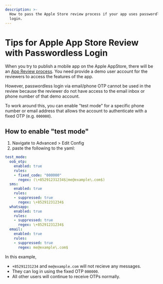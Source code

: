 ```yaml
---
description: >-
  How to pass the Apple Store review process if your app uses passwordless
  login.
---
```


# Tips for Apple App Store Review with Passwordless Login

When you try to publish a mobile app on the Apple AppStore, there will be an [App Review process](https://developer.apple.com/app-store/review/). You need provide a demo user account for the reviewers to access the features of the app.

However, passwordless login via email/phone OTP cannot be used in the review because the reviewer do not have access to the email inbox or phone number of that demo account.

To work around this, you can enable "test mode" for a specific phone number or email address that allows the account to authenticate with a fixed OTP (e.g. `000000`).

## How to enable "test mode"

1. Navigate to Advanced > Edit Config
2. paste the following to the yaml:

```yaml
test_mode:
  oob_otp:
    enabled: true
    rules:
    - fixed_code: "000000"
      regex: (\+85291231234$|me@example\.com$)
  sms:
    enabled: true
    rules:
    - suppressed: true
      regex: \+85291231234$
  whatsapp:
    enabled: true
    rules:
    - suppressed: true
      regex: \+85291231234$
  email: 
    enabled: true
    rules:
    - suppressed: true
      regex: me@example\.com$
```

In this example,

* `+85291231234` and `me@example.com` will not recieve any messages.
* They can log in using the fixed OTP `000000`.
* All other users will continue to receive OTPs normally.
